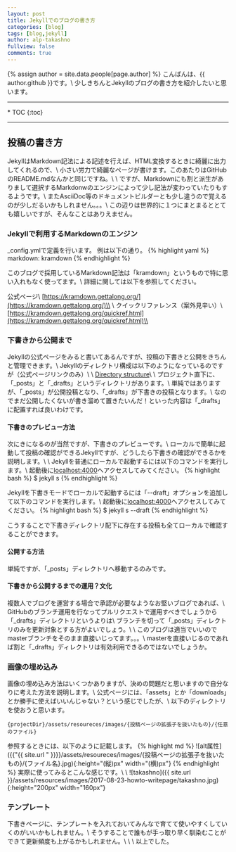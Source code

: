 ```yaml
---
layout: post
title: Jekyllでのブログの書き方
categories: [blog]
tags: [blog,jekyll]
author: alp-takashno
fullview: false
comments: true
---
```

{% assign author = site.data.people[page.author] %}
こんばんは、{{ author.github }}です。\\
少しきちんとJekyllのブログの書き方を紹介したいと思います。

<!-- 目次 -->
<hr/>
* TOC
{:toc}
<hr/>

## 投稿の書き方
JekyllはMarkdown記法による記述を行えば、HTML変換するときに綺麗に出力してくれるので、\\
小さい労力で綺麗なページが書けます。このあたりはGitHubのREADME.mdなんかと同じですね。\\
\\
ですが、Markdownにも割と派生がありまして選択するMarkdonwのエンジンによって少し記法が変わっていたりもするようです。\\
またAsciiDoc等のドキュメントビルダーとも少し違うので覚えるのが少しだるいかもしれません。。。\\
この辺りは世界的に１つにまとまるととても嬉しいですが、そんなことはありえません。

### Jekyllで利用するMarkdownのエンジン
_config.ymlで定義を行います。
例は以下の通り。
{% highlight yaml %}
markdown: kramdown
{% endhighlight %}

このブログで採用しているMarkdown記法は「kramdown」というもので特に思い入れもなく使ってます。\\
詳細に関しては以下を参照してください。

公式ページ\\
[https://kramdown.gettalong.org/](https://kramdown.gettalong.org/)\\
\\
クイックリファレンス（案外見辛い）\\
[https://kramdown.gettalong.org/quickref.html](https://kramdown.gettalong.org/quickref.html)\\

### 下書きから公開まで
Jekyllの公式ページをみると書いてあるんですが、投稿の下書きと公開をきちんと管理できます。\\
Jekyllのディレクトリ構成は以下のようになっているのですが（公式ページリンクのみ）\\
\\
[Directory structure](https://jekyllrb.com/docs/structure/)\\
\\
プロジェクト直下に、「_posts」と「_drafts」というディレクトリがあります。\\
単純ではありますが、「_posts」が公開投稿となり、「_drafts」が下書きの投稿となります。\\
なのでまだ公開したくないが書き溜めて置きたいんだ！といった内容は「_drafts」に配置すれば良いわけです。

#### 下書きのプレビュー方法
次にきになるのが当然ですが、下書きのプレビューです。\\
ローカルで簡単に起動して投稿の確認ができるJekyllですが、どうしたら下書きの確認ができるかを説明します。\\
\\
Jekyllを普通にローカルで起動するには以下のコマンドを実行します。\\
起動後に[localhost:4000](http://localhost:4000)へアクセスしてみてください。
{% highlight bash %}
$ jekyll s
{% endhighlight %}

Jekyllを下書きモードでローカルで起動するには「--draft」オプションを追加して以下のコマンドを実行します。\\
起動後に[localhost:4000](http://localhost:4000)へアクセスしてみてください。
{% highlight bash %}
$ jekyll s --draft
{% endhighlight %}

こうすることで下書きディレクトリ配下に存在する投稿も全てローカルで確認することができます。

#### 公開する方法
単純ですが、「_posts」ディレクトリへ移動するのみです。

#### 下書きから公開するまでの運用？文化
複数人でブログを運営する場合で承認が必要なようなお堅いブログであれば、\\
GitHubのブランチ運用を行なってプルリクエストで運用すべきでしょうから「_drafts」ディレクトリというよりは\\
ブランチを切って「_posts」ディレクトリのみを更新対象とする方がよいでしょう。\\
\\
このブログは適当でいいのでmasterブランチをそのまま直接いじってます。。。\\
masterを直接いじるのであれば割と「_drafts」ディレクトリは有効利用できるのではないでしょうか。

### 画像の埋め込み
画像の埋め込み方法はいくつかありますが、決めの問題だと思いますので自分なりに考えた方法を説明します。\\
公式ページには、「assets」とか「downloads」とか勝手に使えばいいんじゃない？という感じでしたが、\\
以下のディレクトリを使おうと思います。
```
{projectDir}/assets/resoureces/images/{投稿ページの拡張子を抜いたもの}/{任意のファイル}
```
参照するときには、以下のように記載します。
{% highlight md %}
![alt属性]({{"{{ site.url " }}}}/assets/resoureces/images/{投稿ページの拡張子を抜いたもの}/{ファイル名}.jpg){:height="(縦)px" width="(横)px"}
{% endhighlight %}
実際に使ってみるとこんな感じです。\\
\\
![takashno]({{ site.url }}/assets/resources/images/2017-08-23-howto-writepage/takashno.jpg){:height="200px" width="160px"}

### テンプレート
下書きページに、テンプレートを入れておいてみんなで育てて使いやすくしていくのがいいかもしれません。\\
そうすることで誰もが手っ取り早く馴染むことができて更新頻度も上がるかもしれません。\\
\\
\\
以上でした。

